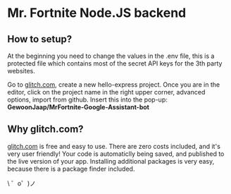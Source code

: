 Mr. Fortnite Node.JS backend
=================

How to setup?
------------


At the beginning you need to change the values in the .env file, this is a protected file which contains most of the secret API keys for the 3th party websites.

Go to [glitch.com](https://glitch.com/), create a new hello-express project.
Once you are in the editor, click on the project name in the right upper corner, advanced options, import from github.
Insert this into the pop-up: **GewoonJaap/MrFortnite-Google-Assistant-bot**




Why glitch.com?
------------


[glitch.com](https://glitch.com/) is free and easy to use. There are zero costs included, and it's very user friendly!
Your code is automaticlly being saved, and published to the live version of your app. Installing additional packages is very easy, because there is a package finder included.



\ ゜o゜)ノ
